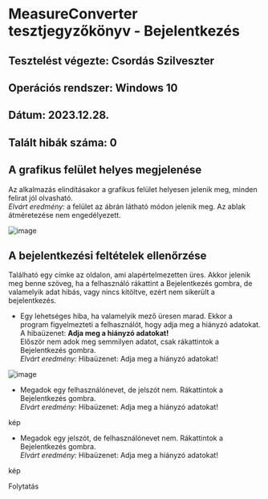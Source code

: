 # MeasureConverter tesztjegyzőkönyv - Bejelentkezés
## Tesztelést végezte: Csordás Szilveszter
## Operációs rendszer: Windows 10
## Dátum: 2023.12.28.
## Talált hibák száma: 0

## A grafikus felület helyes megjelenése
Az alkalmazás elindításakor a grafikus felület helyesen jelenik meg, minden felirat jól olvasható.  
*Elvárt eredmény:* a felület az ábrán látható módon jelenik meg. Az ablak átméretezése nem engedélyezett.  

![image](https://github.com/SziliCs/MeasureConverter/assets/150517090/18fe953a-8146-4629-8347-9cb71f1cd767)

## A bejelentkezési feltételek ellenőrzése
Található egy címke az oldalon, ami alapértelmezetten üres. Akkor jelenik meg benne szöveg, ha a felhasználó rákattint a Bejelentkezés gombra, de valamelyik adat hibás, vagy nincs kitöltve, ezért nem sikerült a bejelentkezés.  
- Egy lehetséges hiba, ha valamelyik mező üresen marad. Ekkor a program figyelmezteti a felhasználót, hogy adja meg a hiányzó adatokat.  
A hibaüzenet: **Adja meg a hiányzó adatokat!**  
Először nem adok meg semmilyen adatot, csak rákattintok a Bejelentkezés gombra.  
*Elvárt eredmény:* Hibaüzenet: Adja meg a hiányzó adatokat!

![image](https://github.com/SziliCs/MeasureConverter/assets/150517090/f8e2f442-4a62-4bdd-8d5c-13bd80a4c0fe)

- Megadok egy felhasználónevet, de jelszót nem. Rákattintok a Bejelentkezés gombra.  
*Elvárt eredmény:* Hibaüzenet: Adja meg a hiányzó adatokat!

kép

- Megadok egy jelszót, de felhasználónevet nem. Rákattintok a Bejelentkezés gombra.  
*Elvárt eredmény:* Hibaüzenet: Adja meg a hiányzó adatokat!

kép

Folytatás
